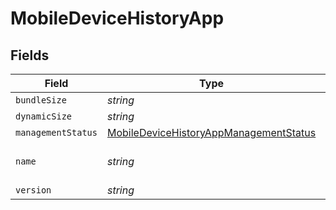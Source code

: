 # MobileDeviceHistoryApp


## Fields

| Field                                                                                                   | Type                                                                                                    | Required                                                                                                | Description                                                                                             | Example                                                                                                 |
| ------------------------------------------------------------------------------------------------------- | ------------------------------------------------------------------------------------------------------- | ------------------------------------------------------------------------------------------------------- | ------------------------------------------------------------------------------------------------------- | ------------------------------------------------------------------------------------------------------- |
| `bundleSize`                                                                                            | *string*                                                                                                | :heavy_minus_sign:                                                                                      | N/A                                                                                                     | 3 MB                                                                                                    |
| `dynamicSize`                                                                                           | *string*                                                                                                | :heavy_minus_sign:                                                                                      | N/A                                                                                                     | 12 KB                                                                                                   |
| `managementStatus`                                                                                      | [MobileDeviceHistoryAppManagementStatus](../../models/shared/mobiledevicehistoryappmanagementstatus.md) | :heavy_minus_sign:                                                                                      | N/A                                                                                                     |                                                                                                         |
| `name`                                                                                                  | *string*                                                                                                | :heavy_minus_sign:                                                                                      | N/A                                                                                                     | Self Service Mobile                                                                                     |
| `version`                                                                                               | *string*                                                                                                | :heavy_minus_sign:                                                                                      | N/A                                                                                                     | 10.1.1                                                                                                  |